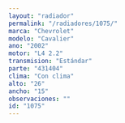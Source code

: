 ```yaml
---
layout: "radiador"
permalink: "/radiadores/1075/"
marca: "Chevrolet"
modelo: "Cavalier"
ano: "2002"
motor: "L4 2.2"
transmision: "Estándar"
parte: "431404"
clima: "Con clima"
alto: "26"
ancho: "15"
observaciones: ""
id: "1075"
---
```


